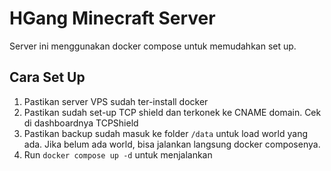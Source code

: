 # HGang Minecraft Server
Server ini menggunakan docker compose untuk memudahkan set up.

## Cara Set Up
1. Pastikan server VPS sudah ter-install docker
2. Pastikan sudah set-up TCP shield dan terkonek ke CNAME domain. Cek di dashboardnya TCPShield
3. Pastikan backup sudah masuk ke folder `/data` untuk load world yang ada. Jika belum ada world, bisa jalankan langsung docker composenya.
4. Run `docker compose up -d` untuk menjalankan